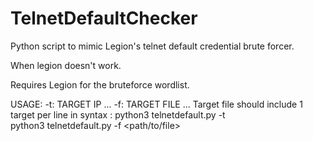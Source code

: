 # TelnetDefaultChecker
Python script to mimic Legion's telnet default credential brute forcer. 

When legion doesn't work.

Requires Legion for the bruteforce wordlist.

USAGE:
-t: TARGET IP ... 
-f: TARGET FILE ... Target file should include 1 target per line in syntax <IP>:<PORT>
python3 telnetdefault.py -t <IP>  
python3 telnetdefault.py -f <path/to/file>
